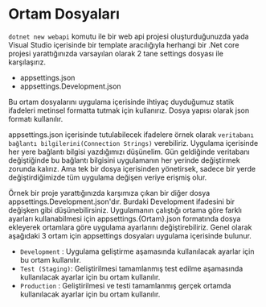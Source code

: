 # Ortam Dosyaları

`dotnet new webapi` komutu ile bir web api projesi oluşturduğunuzda yada Visual Studio içerisinde bir template aracılığıyla herhangi bir .Net core projesi yarattığınızda varsayılan olarak 2 tane settings dosyası ile karşılaşırız.

- appsettings.json
- appsettings.Development.json

Bu ortam dosyalarını uygulama içerisinde ihtiyaç duyduğumuz statik ifadeleri metinsel formatta tutmak için kullanırız. Dosya yapısı olarak json formatı kullanılır.

appsettings.json içerisinde tutulabilecek ifadelere örnek olarak `veritabanı bağlantı bilgilerini(Connection Strings)` verebiliriz. Uygulama içerisinde her yere bağlantı bilgisi yazdığımızı düşünelim. Gün geldiğinde veritabanı değiştiğinde bu bağlantı bilgisini uygulamanın her yerinde değiştirmek zorunda kalırız. Ama tek bir dosya içerisinden yönetirsek, sadece bir yerde değiştirdiğimizde tüm uygulama değişen veriye erişmiş olur.

Örnek bir proje yarattığınızda karşımıza çıkan bir diğer dosya appsettings.Development.json'dır. Burdaki Development ifadesini bir değişken gibi düşünebilirsiniz. Uygulamanın çalıştığı ortama göre farklı ayarları kullanabilmesi için appsettings.{Ortam}.json formatında dosya ekleyerek ortamlara göre uygulama ayarlarını değiştirebiliriz. Genel olarak aşağıdaki 3 ortam için appsettings dosyaları uygulama içerisinde bulunur.


- `Development` : Uygulama geliştirme aşamasında kullanılacak ayarlar için bu ortam kullanılır.
- `Test (Staging)`: Geliştirilmesi tamamlanmış test edilme aşamasında kullanılacak ayarlar için bu ortam kullanılır.
- `Production` : Geliştirilmesi ve testi tamamlanmış gerçek ortamda kullanılacak ayarlar için bu ortam kullanılır.


